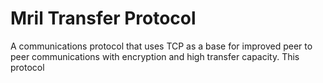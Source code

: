 # Mril Transfer Protocol
A communications protocol that uses TCP as a base for 
improved peer to peer communications with encryption and 
high transfer capacity. This protocol 